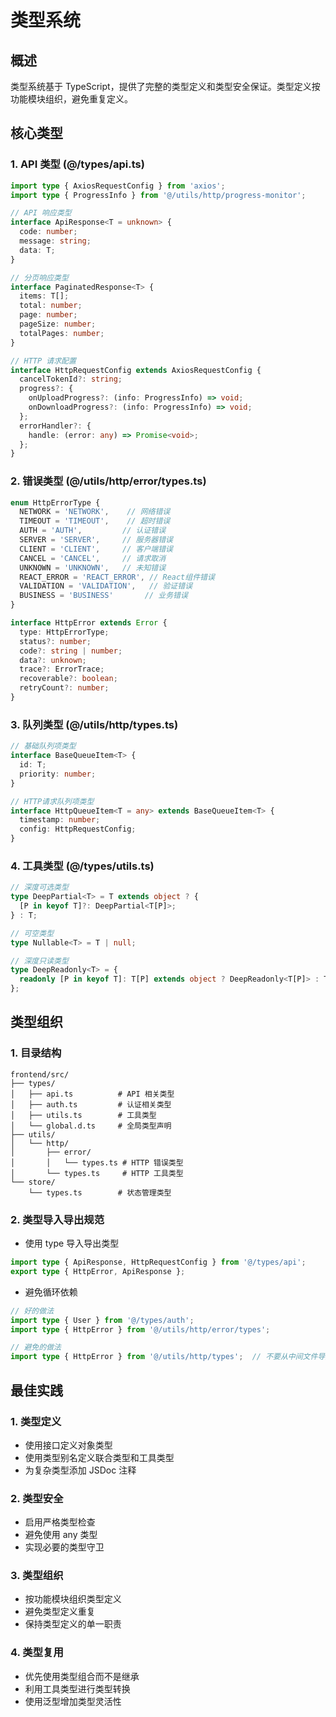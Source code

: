 # 类型系统

## 概述

类型系统基于 TypeScript，提供了完整的类型定义和类型安全保证。类型定义按功能模块组织，避免重复定义。

## 核心类型

### 1. API 类型 (@/types/api.ts)

```typescript
import type { AxiosRequestConfig } from 'axios';
import type { ProgressInfo } from '@/utils/http/progress-monitor';

// API 响应类型
interface ApiResponse<T = unknown> {
  code: number;
  message: string;
  data: T;
}

// 分页响应类型
interface PaginatedResponse<T> {
  items: T[];
  total: number;
  page: number;
  pageSize: number;
  totalPages: number;
}

// HTTP 请求配置
interface HttpRequestConfig extends AxiosRequestConfig {
  cancelTokenId?: string;
  progress?: {
    onUploadProgress?: (info: ProgressInfo) => void;
    onDownloadProgress?: (info: ProgressInfo) => void;
  };
  errorHandler?: {
    handle: (error: any) => Promise<void>;
  };
}
```

### 2. 错误类型 (@/utils/http/error/types.ts)

```typescript
enum HttpErrorType {
  NETWORK = 'NETWORK',    // 网络错误
  TIMEOUT = 'TIMEOUT',    // 超时错误
  AUTH = 'AUTH',         // 认证错误
  SERVER = 'SERVER',     // 服务器错误
  CLIENT = 'CLIENT',     // 客户端错误
  CANCEL = 'CANCEL',     // 请求取消
  UNKNOWN = 'UNKNOWN',   // 未知错误
  REACT_ERROR = 'REACT_ERROR', // React组件错误
  VALIDATION = 'VALIDATION',   // 验证错误
  BUSINESS = 'BUSINESS'       // 业务错误
}

interface HttpError extends Error {
  type: HttpErrorType;
  status?: number;
  code?: string | number;
  data?: unknown;
  trace?: ErrorTrace;
  recoverable?: boolean;
  retryCount?: number;
}
```

### 3. 队列类型 (@/utils/http/types.ts)

```typescript
// 基础队列项类型
interface BaseQueueItem<T> {
  id: T;
  priority: number;
}

// HTTP请求队列项类型
interface HttpQueueItem<T = any> extends BaseQueueItem<T> {
  timestamp: number;
  config: HttpRequestConfig;
}
```

### 4. 工具类型 (@/types/utils.ts)

```typescript
// 深度可选类型
type DeepPartial<T> = T extends object ? {
  [P in keyof T]?: DeepPartial<T[P]>;
} : T;

// 可空类型
type Nullable<T> = T | null;

// 深度只读类型
type DeepReadonly<T> = {
  readonly [P in keyof T]: T[P] extends object ? DeepReadonly<T[P]> : T[P];
};
```

## 类型组织

### 1. 目录结构
```
frontend/src/
├── types/
│   ├── api.ts          # API 相关类型
│   ├── auth.ts         # 认证相关类型
│   ├── utils.ts        # 工具类型
│   └── global.d.ts     # 全局类型声明
├── utils/
│   └── http/
│       ├── error/
│       │   └── types.ts # HTTP 错误类型
│       └── types.ts     # HTTP 工具类型
└── store/
    └── types.ts        # 状态管理类型
```

### 2. 类型导入导出规范

- 使用 type 导入导出类型
```typescript
import type { ApiResponse, HttpRequestConfig } from '@/types/api';
export type { HttpError, ApiResponse };
```

- 避免循环依赖
```typescript
// 好的做法
import type { User } from '@/types/auth';
import type { HttpError } from '@/utils/http/error/types';

// 避免的做法
import type { HttpError } from '@/utils/http/types';  // 不要从中间文件导入
```

## 最佳实践

### 1. 类型定义
- 使用接口定义对象类型
- 使用类型别名定义联合类型和工具类型
- 为复杂类型添加 JSDoc 注释

### 2. 类型安全
- 启用严格类型检查
- 避免使用 any 类型
- 实现必要的类型守卫

### 3. 类型组织
- 按功能模块组织类型定义
- 避免类型定义重复
- 保持类型定义的单一职责

### 4. 类型复用
- 优先使用类型组合而不是继承
- 利用工具类型进行类型转换
- 使用泛型增加类型灵活性 